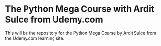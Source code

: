 # The Python Mega Course with Ardit Sulce from Udemy.com
This will be the repository for the Python Mega Course by Ardit Sulce from the
Udemy.com learning site.
